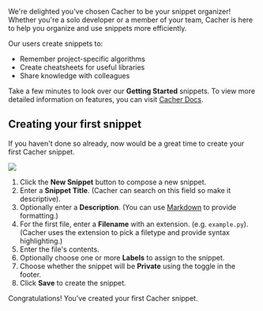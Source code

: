 We're delighted you've chosen Cacher to be your snippet organizer! Whether you're a solo developer or a member of your team, Cacher is here to help you organize and use snippets more efficiently.

Our users create snippets to:

- Remember project-specific algorithms
- Create cheatsheets for useful libraries
- Share knowledge with colleagues

Take a few minutes to look over our **Getting Started** snippets. To view more detailed information on features, you can visit [Cacher Docs](https://www.cacher.io/docs/getting-started/creating-your-first-snippet).

## Creating your first snippet

If you haven't done so already, now would be a great time to create your first Cacher snippet.

![](https://cdn.cacher.io/intro-snippets/composing-a-snippet.gif)

1. Click the **New Snippet** button to compose a new snippet.
2. Enter a **Snippet Title**. (Cacher can search on this field so make it descriptive).
3. Optionally enter a **Description**. (You can use [Markdown](https://github.com/adam-p/markdown-here/wiki/Markdown-Cheatsheet) to provide formatting.)
4. For the first file, enter a **Filename** with an extension. (e.g. `example.py`). (Cacher uses the extension to pick a filetype and provide syntax highlighting.)
5. Enter the file's contents.
6. Optionally choose one or more **Labels** to assign to the snippet.
7. Choose whether the snippet will be **Private** using the toggle in the footer.
8. Click **Save** to create the snippet.

Congratulations! You've created your first Cacher snippet.